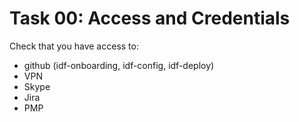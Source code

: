 # Task 00: Access and Credentials

Check that you have access to:

- github (idf-onboarding, idf-config, idf-deploy)
- VPN
- Skype
- Jira
- PMP